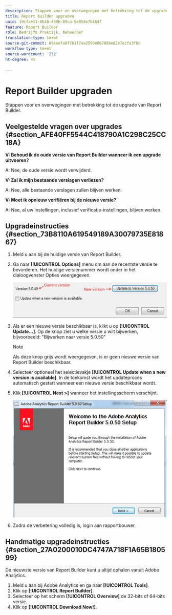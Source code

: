 ```yaml
---
description: Stappen voor en overwegingen met betrekking tot de upgrade van Report Builder.
title: Report Builder upgraden
uuid: 19cfae11-0b40-498b-89ca-5e854e7b164f
feature: Report Builder
role: Bedrijfs Praktijk, Beheerder
translation-type: tm+mt
source-git-commit: 894ee7a8f761f7aa2590e06708be82e7ecfa3f6d
workflow-type: tm+mt
source-wordcount: '232'
ht-degree: 4%

---
```



# Report Builder upgraden

Stappen voor en overwegingen met betrekking tot de upgrade van Report Builder.

## Veelgestelde vragen over upgrades {#section_AFE40FF5544C418790A1C298C25CC18A}

**V: Behoud ik de oude versie van Report Builder wanneer ik een upgrade uitvoeren?**

A: Nee, de oude versie wordt verwijderd.

**V: Zal ik mijn bestaande verslagen verliezen?**

A: Nee, alle bestaande verslagen zullen blijven werken.

**V: Moet ik opnieuw verifiëren bij de nieuwe versie?**

A: Nee, al uw instellingen, inclusief verificatie-instellingen, blijven werken.

## Upgradeinstructies {#section_73B8110A619549189A30079735E81867}

1. Meld u aan bij de huidige versie van Report Builder.
1. Ga naar **[!UICONTROL Options]** menu om aan de recentste versie te bevorderen. Het huidige versienummer wordt onder in het dialoogvenster Opties weergegeven.

   ![](assets/upgrade.png)

1. Als er een nieuwe versie beschikbaar is, klikt u op **[!UICONTROL Update...]**. Op de knop ziet u welke versie u wilt bijwerken, bijvoorbeeld: &quot;Bijwerken naar versie 5.0.50&quot;

   >[!NOTE]
   >
   >Als deze knop grijs wordt weergegeven, is er geen nieuwe versie van Report Builder beschikbaar.

1. Selecteer optioneel het selectievakje **[!UICONTROL Update when a new version is available]**. In de toekomst wordt het updateproces automatisch gestart wanneer een nieuwe versie beschikbaar wordt.
1. Klik **[!UICONTROL Next >]** wanneer het instellingsscherm verschijnt.

   ![](assets/setup.png)

1. Zodra de verbetering volledig is, login aan rapportbouwer.

## Handmatige upgradeinstructies {#section_27A0200010DC4747A718F1A65B180599}

De nieuwste versie van Report Builder kunt u altijd ophalen vanuit Adobe Analytics.

1. Meld u aan bij Adobe Analytics en ga naar **[!UICONTROL Tools]**.
1. Klik op **[!UICONTROL Report Builder]**.
1. Selecteer op het scherm **[!UICONTROL Overview]** de 32-bits of 64-bits versie.
1. Klik op **[!UICONTROL Download Now!]**.

